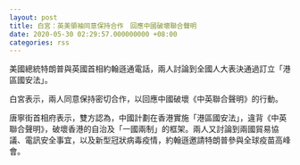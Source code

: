 ```yaml
---
layout: post
title: 白宮：英美領袖同意保持合作　回應中國破壞聯合聲明
date: 2020-05-30 02:29:57.000000000 +08:00
categories: rss
---
```


美國總統特朗普與英國首相約翰遜通電話，兩人討論到全國人大表決通過訂立「港區國安法」。

白宮表示，兩人同意保持密切合作，以回應中國破壞《中英聯合聲明》的行動。

唐寧街首相府表示，雙方認為，中國計劃在香港實施「港區國安法」，違背《中英聯合聲明》，破壞香港的自治及「一國兩制」的框架。兩人又討論到兩國貿易協議、電訊安全事宜，以及新型冠狀病毒疫情，約翰遜邀請特朗普參與全球疫苗高峰會。
